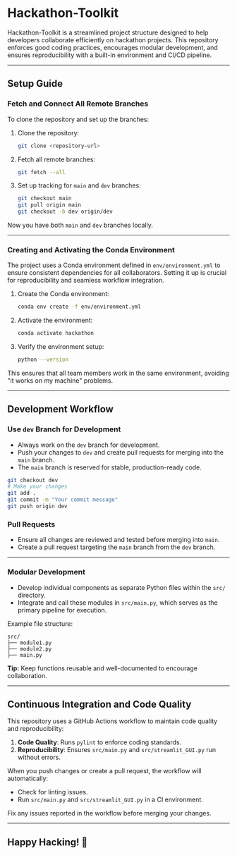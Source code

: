 
# Hackathon-Toolkit

Hackathon-Toolkit is a streamlined project structure designed to help developers collaborate efficiently on hackathon projects. This repository enforces good coding practices, encourages modular development, and ensures reproducibility with a built-in environment and CI/CD pipeline.

---

## Setup Guide

### Fetch and Connect All Remote Branches
To clone the repository and set up the branches:
1. Clone the repository:
   ```bash
   git clone <repository-url>
   ```
2. Fetch all remote branches:
   ```bash
   git fetch --all
   ```
3. Set up tracking for `main` and `dev` branches:
   ```bash
   git checkout main
   git pull origin main
   git checkout -b dev origin/dev
   ```

Now you have both `main` and `dev` branches locally.

---

### Creating and Activating the Conda Environment
The project uses a Conda environment defined in `env/environment.yml` to ensure consistent dependencies for all collaborators. Setting it up is crucial for reproducibility and seamless workflow integration.

1. Create the Conda environment:
   ```bash
   conda env create -f env/environment.yml
   ```
2. Activate the environment:
   ```bash
   conda activate hackathon
   ```
3. Verify the environment setup:
   ```bash
   python --version
   ```

This ensures that all team members work in the same environment, avoiding "it works on my machine" problems.

---

## Development Workflow

### Use `dev` Branch for Development
- Always work on the `dev` branch for development.
- Push your changes to `dev` and create pull requests for merging into the `main` branch.
- The `main` branch is reserved for stable, production-ready code.

```bash
git checkout dev
# Make your changes
git add .
git commit -m "Your commit message"
git push origin dev
```

### Pull Requests
- Ensure all changes are reviewed and tested before merging into `main`.
- Create a pull request targeting the `main` branch from the `dev` branch.

---

### Modular Development
- Develop individual components as separate Python files within the `src/` directory.
- Integrate and call these modules in `src/main.py`, which serves as the primary pipeline for execution.

Example file structure:
```
src/
├── module1.py
├── module2.py
├── main.py
```

**Tip:** Keep functions reusable and well-documented to encourage collaboration.

---

## Continuous Integration and Code Quality

This repository uses a GitHub Actions workflow to maintain code quality and reproducibility:
1. **Code Quality**: Runs `pylint` to enforce coding standards.
2. **Reproducibility**: Ensures `src/main.py` and `src/streamlit_GUI.py` run without errors.

When you push changes or create a pull request, the workflow will automatically:
- Check for linting issues.
- Run `src/main.py` and `src/streamlit_GUI.py` in a CI environment.

Fix any issues reported in the workflow before merging your changes.

---

## Happy Hacking! 🚀
```
